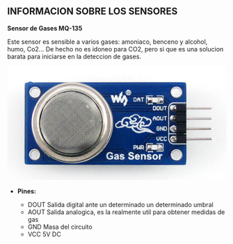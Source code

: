 ## INFORMACION SOBRE LOS SENSORES 

**Sensor de Gases MQ-135**

Este sensor es sensible a varios gases: amoniaco, benceno y alcohol, humo, Co2...
De hecho no es idoneo para CO2, pero si que es una solucion barata para iniciarse en la deteccion de gases.

![](./mq-135.jpg)

* **Pines:**

  - DOUT    Salida digital ante un determinado un determinado umbral
  - AOUT    Salida analogica, es la realmente util para obtener medidas de gas
  - GND     Masa del circuito
  - VCC     5V DC
  
  
